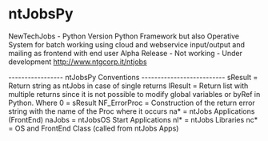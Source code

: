 # ntJobsPy
NewTechJobs - Python Version 
Python Framework but also Operative System for batch working using cloud and webservice input/output and mailing as frontend with end user
Alpha Release - Not working - Under development
http://www.ntgcorp.it/ntjobs

----------------- ntJobsPy Conventions --------------------------
  sResult = Return string as ntJobs in case of single returns
  lResult = Return list with multiple returns since it is not possible to modify global variables or byRef in Python. Where 0 = sResult
  NF_ErrorProc = Construction of the return error string with the name of the Proc where it occurs
  na*     = ntJobs Applications (FrontEnd)
  naJobs  = ntJobsOS Start Applications
  nl*     = ntJobs Libraries
  nc*     = OS and FrontEnd Class (called from ntJobs Apps)

